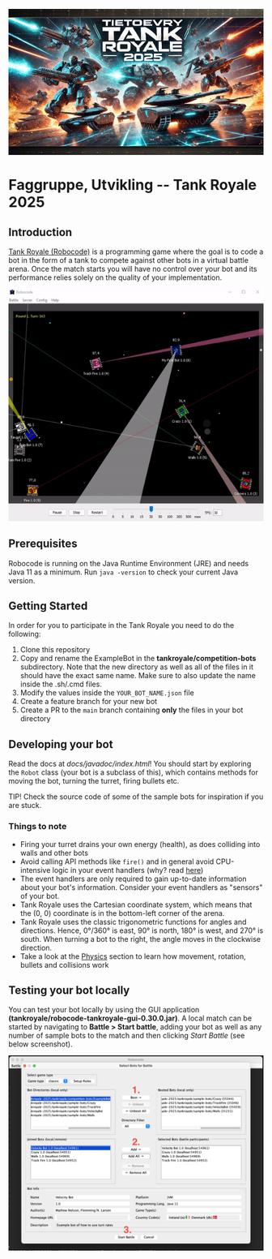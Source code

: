 ![Tietoevry Tank Royale 2025!!](./images/087C215C-0F8B-4C1F-86E7-E3FAE3F3333B.JPEG)

# Faggruppe, Utvikling -- Tank Royale 2025 

## Introduction

[Tank Royale (Robocode)](https://robocode-dev.github.io/tank-royale/articles/intro.html) is a programming game where the goal is to code a bot in the form of a tank to compete against other bots in a virtual battle arena. Once the match starts you will have no control over your bot and its performance relies solely on the quality of your implementation.

![Tank Royale!!!](images/robocode-battle-anim-BfI8cUPk.gif)

## Prerequisites

Robocode is running on the Java Runtime Environment (JRE) and needs Java 11 as a minimum. Run `java -version` to check your current Java version.

## Getting Started

In order for you to participate in the Tank Royale you need to do the following:

1. Clone this repository
2. Copy and rename the ExampleBot in the **tankroyale/competition-bots** subdirectory. Note that the new directory as well as all of the files in it should have the exact same name. Make sure to also update the name inside the .sh/.cmd files.
3. Modify the values inside the `YOUR_BOT_NAME.json` file
4. Create a feature branch for your new bot
5. Create a PR to the `main` branch containing __only__ the files in your bot directory

## Developing your bot

Read the docs at _docs/javadoc/index.html_! You should start by exploring the `Robot` class (your bot is a subclass of this), which contains methods for moving the bot, turning the turret, firing bullets etc.

TIP! Check the source code of some of the sample bots for inspiration if you are stuck. 

### Things to note
- Firing your turret drains your own energy (health), as does colliding into walls and other bots
- Avoid calling API methods like `fire()` and in general avoid CPU-intensive logic in your event handlers (why? read [here](https://robocode-dev.github.io/tank-royale/tutorial/beyond-the-basics.html#event-handlers))
- The event handlers are only required to gain up-to-date information about your bot's information. Consider your event handlers as "sensors" of your bot.
- Tank Royale uses the Cartesian coordinate system, which means that the (0, 0) coordinate is in the bottom-left corner of the arena.
- Tank Royale uses the classic trigonometric functions for angles and directions. Hence, 0°/360° is east, 90° is north, 180° is west, and 270° is south. When turning a bot to the right, the angle moves in the clockwise direction.
- Take a look at the [Physics](https://robocode-dev.github.io/tank-royale/articles/physics.html) section to learn how movement, rotation, bullets and collisions work

## Testing your bot locally

You can test your bot locally by using the GUI application __(tankroyale/robocode-tankroyale-gui-0.30.0.jar)__. A local match can be started by navigating to **Battle > Start battle**, adding your bot as well as any number of sample bots to the match and then clicking *Start Battle* (see below screenshot).

![Testing your bot locally](images/running-locally.png)

